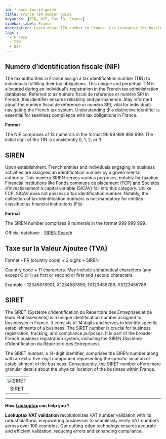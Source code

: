 ```yaml
---
id: france-tax-id-guide
title: France TIN number guide
keywords: [TIN, NIF, Tax ID, France]
sidebar_label: France
description: Learn about TIN number in France. Use Lookuptax for hassle-free tax id validation in France and other 100+ countries
tags : 
  - France
  - TIN
  - NIF
---
```



## Numéro d’identification fiscale (NIF)

The tax authorities in France assign a tax identification number (TIN) to individuals fulfilling their tax obligations. This unique and perpetual TIN is allocated during an individual's registration in the French tax administration databases. Referred to as numéro fiscal de référence or numéro SPI in French, this identifier ensures reliability and permanence. Stay informed about the numéro fiscal de référence or numéro SPI, vital for individuals navigating the French tax system. Understanding this distinctive identifier is essential for seamless compliance with tax obligations in France.

**Format**

The NIF comprises of 13 numerals in the format 99 99 999 999 999. The initial digit of the TIN is consistently 0, 1, 2, or 3.

## SIREN

Upon establishment, French entities and individuals engaging in business activities are assigned an identification number by a governmental authority. This numéro SIREN serves various purposes, notably for taxation. Financial institutions like Fonds communs de placement (FCP) and Sociétés d’investissement à capital variable (SICAV) fall into this category. Unlike FCP, SICAV does not possess a tax identification number. Notably, the collection of tax identification numbers is not mandatory for entities classified as financial institutions (FIs)

**Format**

The SIREN number comprises 9 numerals in the format 999 999 999.


Official database - [SIREN Search](https://avis-situation-sirene.insee.fr/)


## Taxe sur la Valeur Ajoutee (TVA)

Format - FR (country code) + 2 digits + SIREN

Country code + 11 characters. May include alphabetical characters (any except O or I) as first or second or first and second characters.

Example - 12345678901, X1234567890, 1X123456789, XX123456789


## SIRET

The SIRET (Système d'Identification du Répertoire des Entreprises et de leurs Établissements) is a unique identification number assigned to businesses in France. It consists of 14 digits and serves to identify specific establishments of a business. The SIRET number is crucial for business registration, tracking, and compliance purposes. It is part of the broader French business registration system, including the SIREN (Système d'Identification du Répertoire des Entreprises). 

The SIRET number, a 14-digit identifier, comprises the SIREN number along with an extra five-digit component representing the specific location or establishment of the business. Consequently, the SIRET number offers more granular details about the physical location of the business within France.

<table align="center" border="0px" border-color="#dedede"><tr><td>
  <img src="/docs/img/taxid/siret.PNG" alt="SIRET"/>
  </td></tr>
  <tr><td align="center">SIRET</td></tr>
</table>

----
**How [Lookuptax](https://lookuptax.com/) can help you ?**

**Lookuptax VAT validation** revolutionizes VAT number validation with its robust platform, empowering businesses to seamlessly verify VAT numbers across over 100 countries. Our cutting-edge technology ensures accurate and efficient validation, reducing errors and enhancing compliance.
